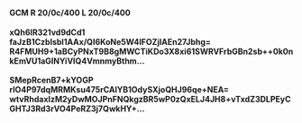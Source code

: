 #### GCM R 20/0c/400 L 20/0c/400
**xQh6IR321vd9dCd1**<br/>**faJzB1Czblsbl1AAx/QI6KoNe5W4lFOZjlAEn27Jbhg=**<br/>**R4FMUH9+1aBCyPNxT9B8gMWCTiKDo3X8xi61SWRVFrbGBn2sb++0k0nkEmVU1aGINYiVIQ4VmnmyBthm...**<br/><br/>
**SMepRcenB7+kYOGP**<br/>**rlO4P97dqMRMKsu475rCAlYB1OdySXjoQHJ96qe+NEA=**<br/>**wtvRhdaxIzM2yDwMOJPnFNQkgzBR5wP0zQxELJ4JH8+vTxdZ3DLPEyCGHTJ3Rd3rVO4PeRZ3j7QwkHY+...**